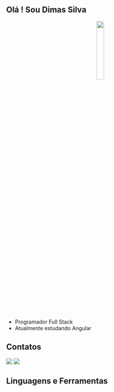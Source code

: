 ## Olá ! Sou Dimas Silva

<p align="center">
	<img width="20%" src="https://img.icons8.com/windows/100/000000/programming.png"/>
</p>

- Programador Full Stack
- Atualmente estudando Angular


## Contatos
<div>
  <img src="https://img.icons8.com/color/48/000000/gmail-new.png"/>
  <img src="https://img.icons8.com/color/48/000000/linkedin.png"/> 
</div>


## Linguagens e Ferramentas
